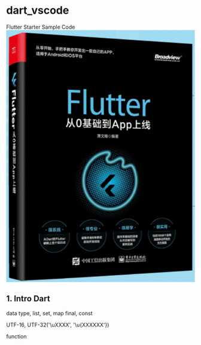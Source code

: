 # dart_vscode
 Flutter Starter Sample Code
 ![Cover](img/book%20cover.png)

## 1. Intro Dart

data type, list, set, map
final, const

UTF-16, UTF-32('\uXXXX', '\u{XXXXXX'})

function
